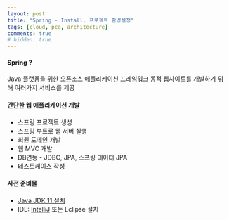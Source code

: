 ```yaml
---
layout: post
title: "Spring - Install, 프로젝트 환경설정"
tags: [cloud, pca, architecture]
comments: true
# hidden: true
---
```


#### Spring ?
Java 플랫폼을 위한 오픈소스 애플리케이션 프레임워크
동적 웹사이트를 개발하기 위해 여러가지 서비스를 제공

#### 간단한 웹 애플리케이션 개발
* 스프링 프로젝트 생성
* 스프링 부트로 웹 서버 실행
* 회원 도메인 개발
* 웹 MVC 개발
* DB연동 - JDBC, JPA, 스프링 데이터 JPA
* 테스트케이스 작성

#### 사전 준비물
* [Java JDK 11 설치](https://www.oracle.com/java/technologies/javase-downloads.html)
* IDE: [IntelliJ](https://www.jetbrains.com/ko-kr/idea/download/#section=windows) 또는 Eclipse 설치

